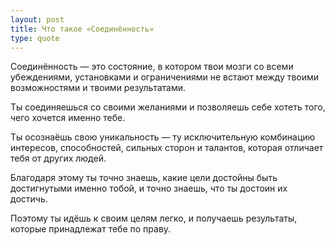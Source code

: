 ```yaml
---
layout: post
title: Что такое «Соединённость»
type: quote
---
```


Соединённость — это состояние, в котором твои мозги со всеми убеждениями, установками и ограничениями не встают между твоими возможностями и твоими результатами.

Ты соединяешься со своими желаниями и позволяешь себе хотеть того, чего хочется именно тебе.

Ты осознаёшь свою уникальность — ту исключительную комбинацию интересов, способностей, сильных сторон и талантов, которая отличает тебя от других людей.

Благодаря этому ты точно знаешь, какие цели достойны быть достигнутыми именно тобой, и точно знаешь, что ты достоин их достичь.

Поэтому ты идёшь к своим целям легко, и получаешь результаты, которые принадлежат тебе по праву.